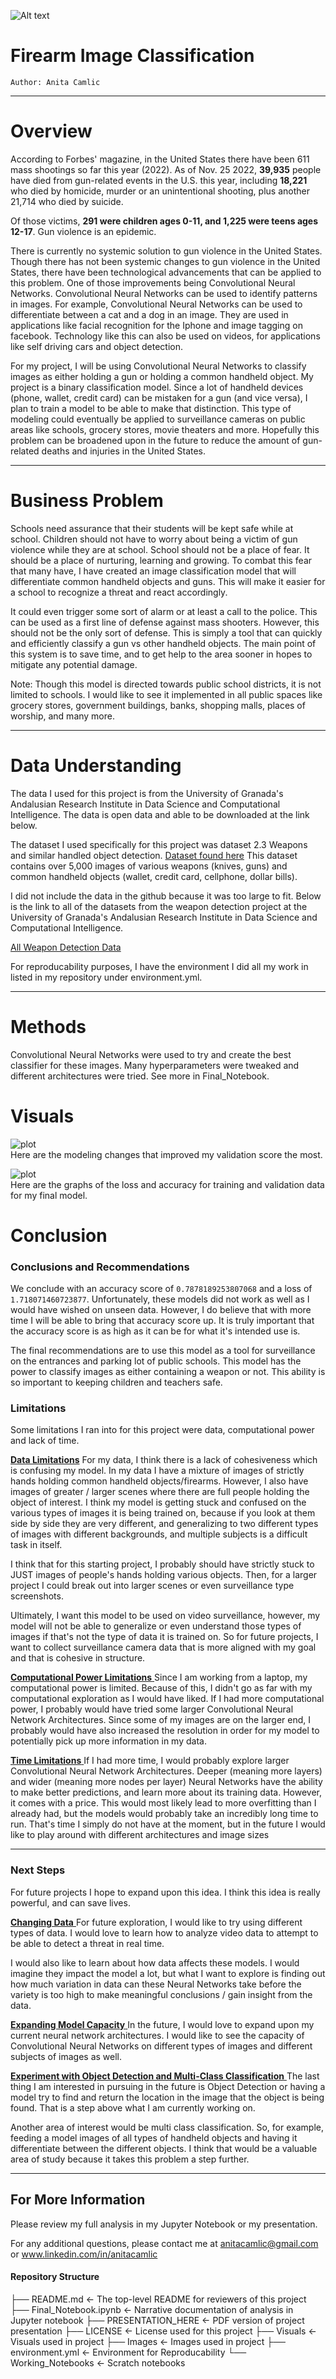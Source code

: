 ![Alt text](/Images/surveillance.jpg)

# Firearm Image Classification
`Author: Anita Camlic`
***

# Overview

According to Forbes' magazine, in the United States there have been 611 mass shootings so far this year (2022). As of Nov. 25 2022,  **39,935**  people have died from gun-related events in the U.S. this year, including **18,221** who died by homicide, murder or an unintentional shooting, plus another 21,714 who died by suicide.

Of those victims, **291 were children ages 0-11, and 1,225 were teens ages 12-17**. Gun violence is an epidemic. 

There is currently no systemic solution to gun violence in the United States. Though there has not been systemic changes to gun violence in the United States, there have been technological advancements that can be applied to this problem. One of those improvements being Convolutional Neural Networks. Convolutional Neural Networks can be used to identify patterns in images. For example, Convolutional Neural Networks can be used to differentiate between a cat and a dog in an image. They are used in applications like facial recognition for the Iphone and image tagging on facebook. Technology like this can also be used on videos, for applications like self driving cars and object detection. 

For my project, I will be using Convolutional Neural Networks to classify images as either holding a gun or holding a common handheld object. My project is a binary classification model. Since a lot of handheld devices (phone, wallet, credit card) can be mistaken for a gun (and vice versa), I plan to train a model to be able to make that distinction. This type of modeling could eventually be applied to surveillance cameras on public areas like schools, grocery stores, movie theaters and more. Hopefully this problem can be broadened upon in the future to reduce the amount of gun-related deaths and injuries in the United States.


***
# Business Problem

Schools need assurance that their students will be kept safe while at school. Children should not have to worry about being a victim of gun violence while they are at school. School should not be a place of fear. It should be a place of nurturing, learning and growing. To combat this fear that many have, I have created an image classification model that will differentiate common handheld objects and guns. This will make it easier for a school to recognize a threat and react accordingly. 

It could even trigger some sort of alarm or at least a call to the police. This can be used as a first line of defense against mass shooters. However, this should not be the only sort of defense. This is simply a tool that can quickly and  efficiently classify a gun vs other handheld objects. The main point of this system is to save time, and to get help to the area sooner in hopes to mitigate any potential damage.

Note: Though this model is directed towards public school districts, it is not limited to schools. I would like to see it implemented in all public spaces like grocery stores, government buildings, banks, shopping malls, places of worship, and many more.

***

# Data Understanding 

The data I used for this project is from the University of Granada's Andalusian Research Institute in Data Science and Computational Intelligence. The data is open data and able to be downloaded at the link below. 

The dataset I used specifically for this project was dataset 2.3 Weapons and similar handled object detection. [Dataset found here](https://github.com/ari-dasci/OD-WeaponDetection/tree/master/Weapons%20and%20similar%20handled%20objects) This dataset contains over 5,000 images of various weapons (knives, guns) and common handheld objects (wallet, credit card, cellphone, dollar bills). 


I did not include the data in the github because it was too large to fit. Below is the link to all of the datasets from the weapon detection project at the University of Granada's Andalusian Research Institute in Data Science and Computational Intelligence.

[All Weapon Detection Data](https://dasci.es/transferencia/open-data/24705/)


For reproducability purposes, I have the environment I did all my work in listed in my repository under environment.yml.

***

# Methods

Convolutional Neural Networks were used to try and create the best classifier for these images. Many hyperparameters were tweaked and different architectures were tried. See more in Final_Notebook.

# Visuals 

![plot](./Visuals/iterative_modeling.png)
<br />
Here are the modeling changes that improved my validation score the most.


![plot](./Visuals/final_model_accuracy.png)
<br />
Here are the graphs of the loss and accuracy for training and validation data for my final model.


# Conclusion
### Conclusions and Recommendations
We conclude with an accuracy score of `0.7878189253807068` and a loss of `1.718071460723877`. Unfortunately, these models did not work as well as I would have wished on unseen data. However, I do believe that with more time I will be able to bring that accuracy score up. It is truly important that the accuracy score is as high as it can be for what it's intended use is.  

The final recommendations are to use this model as a tool for surveillance on the entrances and parking lot of public schools. This model has the power to classify images as either containing a weapon or not. This ability is so important to keeping children and teachers safe.  

### Limitations

Some limitations I ran into for this project were data, computational power and lack of time.

<u>**Data Limitations**</u>
For my data, I think there is a lack of cohesiveness which is confusing my model. In my data I have a mixture of images of strictly hands holding common handheld objects/firearms. However, I also have images of greater / larger scenes where there are full people holding the object of interest. I think my model is getting stuck and confused on the various types of images it is being trained on, because if you look at them side by side they are very different, and generalizing to two different types of images with different backgrounds, and multiple subjects is a difficult task in itself.

I think that for this starting project, I probably should have strictly stuck to JUST images of people's hands holding various objects. Then, for a larger project I could break out into larger scenes or even surveillance type screenshots. 

Ultimately, I want this model to be used on video surveillance, however, my model will not be able to generalize or even understand those types of images if that's not the type of data it is trained on. So for future projects, I want to collect surveillance camera data that is more aligned with my goal and that is cohesive in structure.


<u> **Computational Power Limitations** </u>
Since I am working from a laptop, my computational power is limited. Because of this, I didn't go as far with my computational exploration as I would have liked. If I had more computational power, I probably would have tried some larger Convolutional Neural Network Architectures. Since some of my images are on the larger end, I probably would have also increased the resolution in order for my model to potentially pick up more information in my data. 

<u> **Time Limitations** </u>
If I had more time, I would probably explore larger Convolutional Neural Network Architectures. Deeper (meaning more layers)  and wider (meaning more nodes per layer) Neural Networks have the ability to make better predictions, and learn more about its training data. However, it comes with a price. This would most likely lead to more overfitting than I already had, but the models would probably take an incredibly long time to run. That's time I simply do not have at the moment, but in the future I would like to play around with different architectures and image sizes

***
### Next Steps

For future projects I hope to expand upon this idea. I think this idea is really powerful, and can save lives.

<u> **Changing Data** </u>
For future exploration, I would like to try using different types of data. I would love to learn how to analyze video data to attempt to be able to detect a threat in real time.

I would also like to learn about how data affects these models. I would imagine they impact the model a lot, but what I want to explore is finding out how much variation in data can these Neural Networks take before the variety is too high to make meaningful conclusions / gain insight from the data. 

<u> **Expanding Model Capacity** </u>
In the future, I would love to expand upon my current neural network architectures. I would like to see the capacity of Convolutional Neural Networks on different types of images and different subjects of images as well.

<u> **Experiment with Object Detection and Multi-Class Classification** </u>
The last thing I am interested in pursuing in the future is Object Detection or having a model try to find and return the location in the image that the object is being found. That is a step above what I am currently working on.

Another area of interest would be multi class classification. So, for example, feeding a model images of all types of handheld objects and having it differentiate between the different objects. I think that would be a valuable area of study because it takes this problem a step further.

***

## For More Information
Please review my full analysis in my Jupyter Notebook or my presentation.

For any additional questions, please contact me at anitacamlic@gmail.com or www.linkedin.com/in/anitacamlic


#### Repository Structure
├── README.md                                         <- The top-level README for reviewers of this project
├── Final_Notebook.ipynb                              <- Narrative documentation of analysis in Jupyter notebook
├── PRESENTATION_HERE                                 <- PDF version of project presentation
├── LICENSE                                           <- License used for this project
├── Visuals                                           <- Visuals used in project
├── Images                                            <- Images used in project
├── environment.yml                                   <- Environment for Reproducability
└── Working_Notebooks                                 <- Scratch notebooks                        

